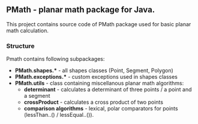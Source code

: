 ## PMath - planar math package for Java.

This project contains source code of PMath package used for basic planar math calculation.

### Structure

Pmath contains following subpackages:
* **PMath.shapes.\*** - all shapes classes (Point, Segment, Polygon)
* **PMath.exceptions.\*** - custom exceptions used in shapes classes
* **PMath.utils** - class containing miscellanous planar math algorithms:
  * **determinant** - calculates a determinant of three points / a point and a segment
  * **crossProduct** - calculates a cross product of two points
  * **comparison algorithms** - lexical, polar comparators for points (lessThan..() / lessEqual..()).